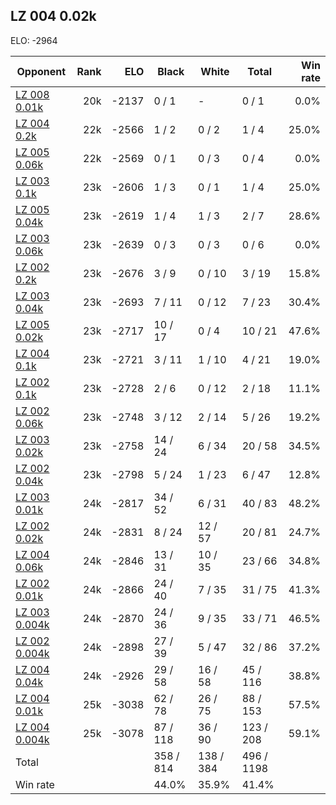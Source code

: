 ## LZ 004 0.02k ##

ELO: -2964

Opponent | Rank | ELO | Black | White | Total | Win rate
---------|-----:|----:|-------|-------|-------|-------:
[LZ 008 0.01k](LZ%20008%200.01k.md) | 20k | -2137 | 0 / 1 | - | 0 / 1 | 0.0%
[LZ 004 0.2k](LZ%20004%200.2k.md) | 22k | -2566 | 1 / 2 | 0 / 2 | 1 / 4 | 25.0%
[LZ 005 0.06k](LZ%20005%200.06k.md) | 22k | -2569 | 0 / 1 | 0 / 3 | 0 / 4 | 0.0%
[LZ 003 0.1k](LZ%20003%200.1k.md) | 23k | -2606 | 1 / 3 | 0 / 1 | 1 / 4 | 25.0%
[LZ 005 0.04k](LZ%20005%200.04k.md) | 23k | -2619 | 1 / 4 | 1 / 3 | 2 / 7 | 28.6%
[LZ 003 0.06k](LZ%20003%200.06k.md) | 23k | -2639 | 0 / 3 | 0 / 3 | 0 / 6 | 0.0%
[LZ 002 0.2k](LZ%20002%200.2k.md) | 23k | -2676 | 3 / 9 | 0 / 10 | 3 / 19 | 15.8%
[LZ 003 0.04k](LZ%20003%200.04k.md) | 23k | -2693 | 7 / 11 | 0 / 12 | 7 / 23 | 30.4%
[LZ 005 0.02k](LZ%20005%200.02k.md) | 23k | -2717 | 10 / 17 | 0 / 4 | 10 / 21 | 47.6%
[LZ 004 0.1k](LZ%20004%200.1k.md) | 23k | -2721 | 3 / 11 | 1 / 10 | 4 / 21 | 19.0%
[LZ 002 0.1k](LZ%20002%200.1k.md) | 23k | -2728 | 2 / 6 | 0 / 12 | 2 / 18 | 11.1%
[LZ 002 0.06k](LZ%20002%200.06k.md) | 23k | -2748 | 3 / 12 | 2 / 14 | 5 / 26 | 19.2%
[LZ 003 0.02k](LZ%20003%200.02k.md) | 23k | -2758 | 14 / 24 | 6 / 34 | 20 / 58 | 34.5%
[LZ 002 0.04k](LZ%20002%200.04k.md) | 23k | -2798 | 5 / 24 | 1 / 23 | 6 / 47 | 12.8%
[LZ 003 0.01k](LZ%20003%200.01k.md) | 24k | -2817 | 34 / 52 | 6 / 31 | 40 / 83 | 48.2%
[LZ 002 0.02k](LZ%20002%200.02k.md) | 24k | -2831 | 8 / 24 | 12 / 57 | 20 / 81 | 24.7%
[LZ 004 0.06k](LZ%20004%200.06k.md) | 24k | -2846 | 13 / 31 | 10 / 35 | 23 / 66 | 34.8%
[LZ 002 0.01k](LZ%20002%200.01k.md) | 24k | -2866 | 24 / 40 | 7 / 35 | 31 / 75 | 41.3%
[LZ 003 0.004k](LZ%20003%200.004k.md) | 24k | -2870 | 24 / 36 | 9 / 35 | 33 / 71 | 46.5%
[LZ 002 0.004k](LZ%20002%200.004k.md) | 24k | -2898 | 27 / 39 | 5 / 47 | 32 / 86 | 37.2%
[LZ 004 0.04k](LZ%20004%200.04k.md) | 24k | -2926 | 29 / 58 | 16 / 58 | 45 / 116 | 38.8%
[LZ 004 0.01k](LZ%20004%200.01k.md) | 25k | -3038 | 62 / 78 | 26 / 75 | 88 / 153 | 57.5%
[LZ 004 0.004k](LZ%20004%200.004k.md) | 25k | -3078 | 87 / 118 | 36 / 90 | 123 / 208 | 59.1%
Total | | | 358 / 814 | 138 / 384 | 496 / 1198 | 
Win rate| | | 44.0% | 35.9% | 41.4% | 
